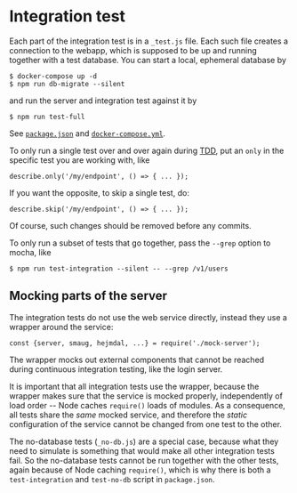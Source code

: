 # Integration test

Each part of the integration test is in a `_test.js` file.  Each such file creates a connection to the webapp, which is supposed to be up and running together with a test database.  You can start a local, ephemeral database by

    $ docker-compose up -d
    $ npm run db-migrate --silent

and run the server and integration test against it by

    $ npm run test-full

See [`package.json`](../../package.json) and [`docker-compose.yml`](../../docker-compose.yml).

To only run a single test over and over again during [TDD](http://mherman.org/blog/2016/04/28/test-driven-development-with-node), put an `only` in the specific test you are working with, like

    describe.only('/my/endpoint', () => { ... });

If you want the opposite, to skip a single test, do:

    describe.skip('/my/endpoint', () => { ... });

Of course, such changes should be removed before any commits.

To only run a subset of tests that go together, pass the `--grep` option to mocha, like

    $ npm run test-integration --silent -- --grep /v1/users

## Mocking parts of the server

The integration tests do not use the web service directly, instead they use a wrapper around the service:

    const {server, smaug, hejmdal, ...} = require('./mock-server');

The wrapper mocks out external components that cannot be reached during continuous integration testing, like the login server.

It is important that all integration tests use the wrapper, because the wrapper makes sure that the service is mocked properly, independently of load order -- Node caches `require()` loads of modules.  As a consequence, all tests share the *same* mocked service, and therefore the *static* configuration of the service cannot be changed from one test to the other.

The no-database tests (`_no-db.js`) are a special case, because what they need to simulate is something that would make all other integration tests fail.  So the no-database tests cannot be run together with the other tests, again because of Node caching `require()`, which is why there is both a `test-integration` and `test-no-db` script in `package.json`.

